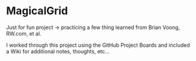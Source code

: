 # MagicalGrid
Just for fun project -> practicing a few thing learned from Brian Voong, RW.com,  et al.

I worked through this project using the GitHub Project Boards and included a Wiki for additional notes, thoughts, etc...
